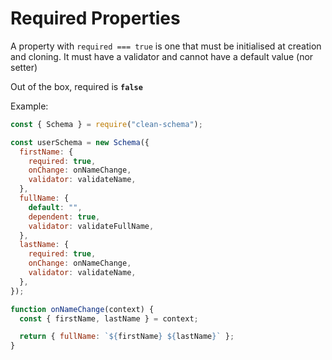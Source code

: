 # Required Properties

A property with `required === true` is one that must be initialised at creation and cloning. It must have a validator and cannot have a default value (nor setter)

Out of the box, required is **`false`**

Example:

```js
const { Schema } = require("clean-schema");

const userSchema = new Schema({
  firstName: {
    required: true,
    onChange: onNameChange,
    validator: validateName,
  },
  fullName: {
    default: "",
    dependent: true,
    validator: validateFullName,
  },
  lastName: {
    required: true,
    onChange: onNameChange,
    validator: validateName,
  },
});

function onNameChange(context) {
  const { firstName, lastName } = context;

  return { fullName: `${firstName} ${lastName}` };
}
```
